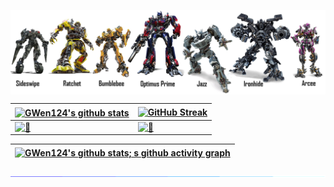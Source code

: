 <!-- Config files for my GitHub profile. -->

<!--
<p>
  <h1 align="center">
    <b>Hi 👋, I'm <a href="https://github.com/GWen124">GWen</a> </b>
  </h1>
</p>
-->



<a href="https://github.com/GWen124"><img alt="🦑" align="center" src="https://raw.githubusercontent.com/GWen124/Script/5ee99b04536cc37004372b03a409d941f7a9d33a/Image/img/Transformers-Autobots-PNG-Picture.png"></a> 


| <a href="https://github.com/GWen124"><img align="center" src="https://github-readme-stats.vercel.app/api?username=GWen124&show_icons=true&include_all_commits=true&theme=graywhite&hide_border=true" alt="GWen124's github stats" /></a> | [![GitHub Streak](https://github-readme-streak-stats.herokuapp.com?user=GWen124&hide_border=true&date_format=%5BY.%5Dn.j)](https://github.com/GWen124) |
| ------------- |  ------------- | 
| <a href="https://github.com/GWen124"><img alt="🦑"  src="https://github.com/GWen124/GWen124/blob/master/metrics.svg"></a>|<a href="https://github.com/GWen124"><img alt="🦑"  src="https://github.com/GWen124/GWen124/blob/master/metrics.additional.svg"></a>|



| <a href="https://github.com/GWen124"><img alt="GWen124's github stats; s github activity graph" align="center" src="https://activity-graph.herokuapp.com/graph?username=GWen124&amp;bg_color=fefefe&amp;color=000000&amp;line=4bc0c8&amp;point=feac5e&amp;area=true&amp;hide_border=false"/></a> | 
| ------------------------------ | 

<a href="https://github.com/GWen124"><img alt="🦑"  src="https://github.com/GWen124/Script/blob/master/Image/img/115834477.gif"></a>



<!--

<a href="https://github.com/GWen124"><img align="center" src="https://github-readme-stats.vercel.app/api/top-langs/?username=GWen124&layout=compact&theme=graywhite&hide_border=true" /></a>

-->
